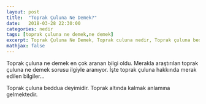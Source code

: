 ```yaml
---
layout: post
title:  "Toprak Çuluna Ne Demek?"
date:   2018-03-28 22:30:00
categories: nedir
tags: [toprak çuluna ne demek,ne demek]
excerpt: Toprak Çuluna Ne Demek, Toprak culuna nedir, Toprak çuluna beddua
mathjax: false
---
```


Toprak çuluna ne demek en çok aranan bilgi oldu. Merakla araştırılan toprak çuluna ne demek sorusu ilgiyle aranıyor. İşte toprak çuluna hakkında merak edilen bilgiler...

Toprak çuluna beddua deyimidir. Toprak altında kalmak anlamına gelmektedir.